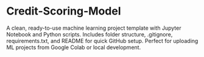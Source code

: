 # Credit-Scoring-Model
A clean, ready-to-use machine learning project template with Jupyter Notebook and Python scripts. Includes folder structure, .gitignore, requirements.txt, and README for quick GitHub setup. Perfect for uploading ML projects from Google Colab or local development.
